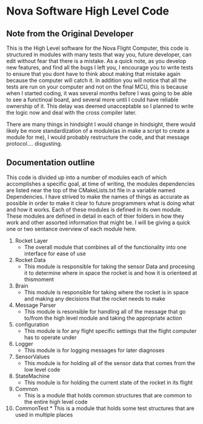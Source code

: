 # Nova Software High Level Code

## Note from the Original Developer

This is the High Level software for the Nova Flight Computer, this code is structured in modules
with many tests that way you, future developer, can edit without fear that there is a mistake. As
a quick note, as you develop new features, and find all the bugs I left you, I encourage you to
write tests to ensure that you dont have to think about making that mistake again because the
computer will catch it. In addition you will notice that all the tests are run on your computer
and not on the final MCU, this is because when I started coding, it was several months before
I was going to be able to see a functinoal board, and several more until I could have reliable
ownership of it. This delay was deemed unacceptable so I planned to write the logic now and deal
with the cross compiler later.

There are many things in hindsight I would change in hindsight, there would likely be more
standardization of a module(as in make a script to create a module for me), I would probably
restructure the code, and that message protocol.... disgusting.


## Documentation outline

This code is divided up into a number of modules each of which accomplishes a specific goal,
at time of writing, the modules dependencies are listed near the top of the CMakeLists.txt file
in a variable named Dependencies. I have strived to make the names of things as accurate as
possible in order to make it clear to future programmers what is doing what and how it works.
Each of these modules is defined in its own module. These modules are defined in detail in each
of thier folders in how they work and other assorted information that might be. I will be giving
a quick one or two sentance overview of each module here.

 1. Rocket Layer
    * The overall module that combines all of the functionality into one interface for ease of use
 2. Rocket Data
    * This module is responsible for taking the sensor Data and procesing it to determine where in
space the rocket is and how it is orienteed at thismoment
 3. Brain
    * This module is responsible for taking where the rocket is in space and making any decisions
that the rocket needs to make
 4. Message Parser
    * This module is resonsible for handling all of the message that go to/from the high level
module and taking the appropriate action
 5. configuration
    * This module is for any flight specific settings that the flight computer has to operate
under
 6. Logger
    * This module is for logging messages for later diagnoses
 7. SensorValues
    * This module is for holding all of the sensor data that comes from the low level code
 8. StateMachine
    * This module is for holding the current state of the rocket in its flight
 9. Common
    * This is a module that holds common structures that are common to the entire high level code
 10. CommonTest
    * This is a module that holds some test structures that are used in multiple places